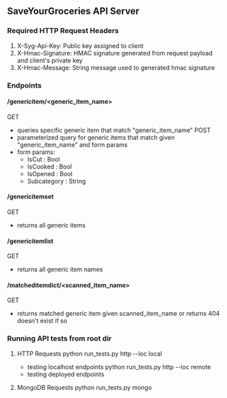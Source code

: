 ## SaveYourGroceries API Server

### Required HTTP Request Headers 
1. X-Syg-Api-Key: Public key assigned to client 
2. X-Hmac-Signature: HMAC signature generated from request payload and client's private key 
3. X-Hmac-Message: String message used to generated hmac signature

### Endpoints 
#### /genericitem/<generic_item_name>
GET
- queries specific generic item that match "generic_item_name" 
POST 
- parameterized query for generic items that match given "generic_item_name" and form params
- form params: 
   - IsCut : Bool
   - IsCooked : Bool
   - IsOpened : Bool
   - Subcategory : String 
#### /genericitemset
GET 
- returns all generic items 
#### /genericitemlist
GET 
- returns all generic item names 
#### /matcheditemdict/<scanned_item_name>
GET
- returns matched generic item given scanned_item_name or returns 404 doesn't exist if so

### Running API tests from root dir 

1. HTTP Requests
   python run_tests.py http --loc local
      - testing localhost endpoints
   python run_tests.py http --loc remote
      - testing deployed endpoints

2. MongoDB Requests
   python run_tests.py mongo 

